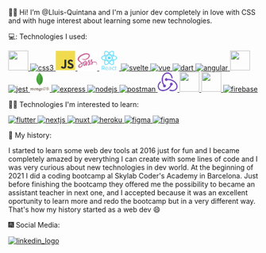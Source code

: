 🙋‍♂️ Hi! I’m @Lluis-Quintana and I'm a junior dev completely in love with CSS and with huge interest about learning some new technologies.



💻: Technologies I used:


<p> 
  <a href="#" target="_blank">
    <img src="https://raw.githubusercontent.com/rahulbanerjee26/githubAboutMeGenerator/main/icons/html.svg" width="40" height="40">
  </a>
  <a href="https://www.w3schools.com/css/" target="_blank"> 
    <img src="https://external-content.duckduckgo.com/iu/?u=https%3A%2F%2Fcdn1.iconfinder.com%2Fdata%2Ficons%2Flogotypes%2F32%2Fbadge-css-3-512.png&f=1&nofb=1" alt="css3" width="40" height="40"/>
  </a> 
  <a href="https://developer.mozilla.org/en-US/docs/Web/JavaScript" target="_blank"> 
    <img src="https://raw.githubusercontent.com/devicons/devicon/master/icons/javascript/javascript-original.svg" alt="javascript" width="40" height="40"/> 
  </a> 
  <a href="https://sass-lang.com" target="_blank"> 
    <img src="https://raw.githubusercontent.com/devicons/devicon/master/icons/sass/sass-original.svg" alt="sass" width="40" height="40"/> 
  </a>
  <a href="https://reactjs.org/" target="_blank"> 
    <img src="https://raw.githubusercontent.com/devicons/devicon/master/icons/react/react-original-wordmark.svg" alt="react" width="40" height="40"/> 
  </a> 
  <a href="https://svelte.dev/" target="_blank"> 
    <img src="https://spartanroger.gallerycdn.vsassets.io/extensions/spartanroger/svelte-color-theme/0.0.1/1570048691926/Microsoft.VisualStudio.Services.Icons.Default" alt="svelte" width="40" height="40"/> 
  </a> 
  <a href="https://vuejs.org/" target="_blank"> 
    <img src="https://external-content.duckduckgo.com/iu/?u=https%3A%2F%2Fcdn.freebiesupply.com%2Flogos%2Fthumbs%2F2x%2Fvue-9-logo.png&f=1&nofb=1" alt="vue" width="40" height="40"/> 
  </a> 
  <a href="https://dart.dev/" target="_blank"> 
    <img src="https://external-content.duckduckgo.com/iu/?u=https%3A%2F%2Fstyles.redditmedia.com%2Ft5_2sut9%2Fstyles%2FcommunityIcon_f1uukpexwpj11.jpg&f=1&nofb=1" alt="dart" width="40" height="40"/> 
  </a> 
  <a href="https://angular.io/" target="_blank"> 
    <img src="https://external-content.duckduckgo.com/iu/?u=https%3A%2F%2Fuxwing.com%2Fwp-content%2Fthemes%2Fuxwing%2Fdownload%2F07-design-and-development%2Fangular.png&f=1&nofb=1" alt="angular" width="40" height="40"/> 
  </a> 
  <a href="https://getbootstrap.com/" target="_blank">
   <img src="https://raw.githubusercontent.com/rahulbanerjee26/githubAboutMeGenerator/main/icons/bootstrap.svg" width="40" height="40">
  </a>
  <a href="https://jestjs.io" target="_blank"> 
    <img src="https://www.vectorlogo.zone/logos/jestjsio/jestjsio-icon.svg" alt="jest" width="40" height="40"/> 
  </a> 
  <a href="https://www.mongodb.com/" target="_blank"> 
    <img src="https://raw.githubusercontent.com/devicons/devicon/master/icons/mongodb/mongodb-original-wordmark.svg" alt="mongodb" width="40" height="40"/> 
  </a> 
  <a href="https://expressjs.com" target="_blank"> 
    <img src="https://external-content.duckduckgo.com/iu/?u=https%3A%2F%2Fsoftuni.bg%2FFiles%2FOpenCourses%2FIcon_ExpressJS.png&f=1&nofb=1" alt="express" width="40" height="40"/> 
  </a>
  <a href="https://nodejs.org" target="_blank"> 
    <img src="https://external-content.duckduckgo.com/iu/?u=http%3A%2F%2Fpluspng.com%2Fimg-png%2Fnodejs-logo-png-nice-images-collection-node-js-desktop-wallpapers-370.png&f=1&nofb=1" alt="nodejs" width="40" height="40"/> 
  </a> 
  <a href="https://postman.com" target="_blank"> 
    <img src="https://www.vectorlogo.zone/logos/getpostman/getpostman-icon.svg" alt="postman" width="40" height="40"/> 
  </a> 
  <a href="https://redux.js.org" target="_blank"> 
    <img src="https://raw.githubusercontent.com/devicons/devicon/master/icons/redux/redux-original.svg" alt="redux" width="40" height="40"/> 
  </a> 
  <a href="https://github.com/" target="_blank">
    <img src="https://raw.githubusercontent.com/rahulbanerjee26/githubAboutMeGenerator/main/icons/github.svg" width="40" height="40">
  </a>
  <a href="https://git-scm.com/" target="_blank">
    <img src="https://raw.githubusercontent.com/rahulbanerjee26/githubAboutMeGenerator/main/icons/git.svg" width="40" height="40">
  </a>
  <a href="https://firebase.google.com/" target="_blank"> 
    <img src="https://www.vectorlogo.zone/logos/firebase/firebase-icon.svg" alt="firebase" width="40" height="40"/> 
   </a>
</p>


👨‍🎓 Technologies I'm interested to learn:


<p>
  <a href="https://flutter.dev/" target="_blank"> 
    <img src="https://external-content.duckduckgo.com/iu/?u=https%3A%2F%2Fwww.andreasnesheim.no%2Fwp-content%2Fuploads%2F2019%2F05%2Flogo_flutter_1080px_clr.png&f=1&nofb=1" alt="flutter" width="40" height="40"/> 
  </a> 
  <a href="https://nextjs.org/" target="_blank"> 
    <img src="https://external-content.duckduckgo.com/iu/?u=https%3A%2F%2Fcoffeencoding.com%2Fwp-content%2Fuploads%2F2019%2F03%2Fnext-js.png&f=1&nofb=1" alt="nextjs" width="40" height="40"/> 
  </a> 
    <a href="https://nuxtjs.org/" target="_blank"> 
    <img src="https://external-content.duckduckgo.com/iu/?u=https%3A%2F%2Fupload.wikimedia.org%2Fwikipedia%2Fcommons%2F4%2F45%2FNuxtJS_Logo.png&f=1&nofb=1" alt="nuxt" width="40" height="40"/> 
  </a> 
  <a href="https://www.heroku.com/" target="_blank">
    <img src="https://raw.githubusercontent.com/rahulbanerjee26/githubAboutMeGenerator/main/icons/heroku.svg" alt="heroku" width="40" height="40">
  </a>
  <a href="https://www.figma.com/" target="_blank"> 
    <img src="https://www.vectorlogo.zone/logos/figma/figma-icon.svg" alt="figma" width="40" height="40" /> 
  </a>
   <a href="https://testing-library.com/" target="_blank">
    <img src="https://testing-library.com/img/octopus-128x128.png" alt="figma" width="40" height="40" /> 
  </a>
</p>
    
 

📖 My history:

I started to learn some web dev tools at 2016 just for fun and I became completely amazed by everything I can create with some lines of code and I was very curious about new technologies in dev world.
At the beginning of 2021 I did a coding bootcamp al Skylab Coder's Academy in Barcelona. Just before finishing the bootcamp they offered me the possibility to became an assistant teacher in next one, and I accepted because it was an excellent oportunity to learn more and redo the bootcamp but in a very different way.
That's how my history started as a web dev 😄


🎆 Social Media:

<section>
  <a href="https://www.linkedin.com/in/lluis-quintana-frontend-developer/"> 
    <img src="https://img.icons8.com/color/80/000000/linkedin.png" alt="linkedin_logo" />
  </a>    
</section>


<!---
Lluis-Quintana/Lluis-Quintana is a ✨ special ✨ repository because its `README.md` (this file) appears on your GitHub profile.
You can click the Preview link to take a look at your changes.
--->


